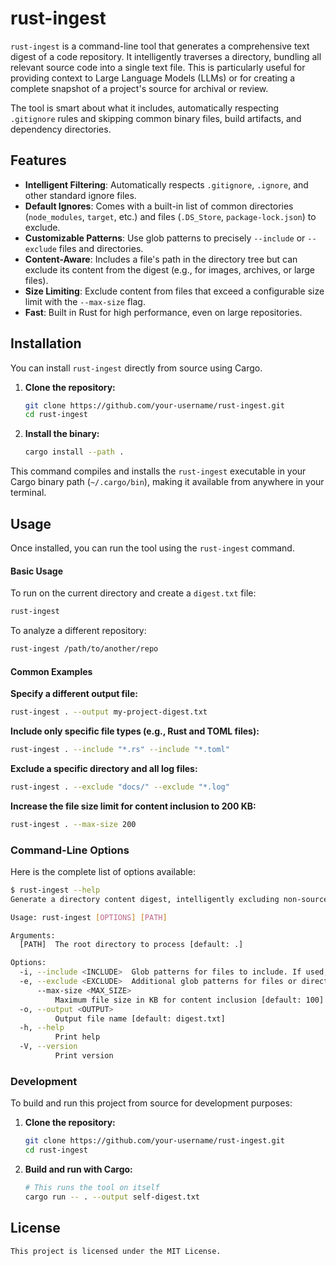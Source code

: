 # rust-ingest

`rust-ingest` is a command-line tool that generates a comprehensive text digest of a code repository. It intelligently traverses a directory, bundling all relevant source code into a single text file. This is particularly useful for providing context to Large Language Models (LLMs) or for creating a complete snapshot of a project's source for archival or review.

The tool is smart about what it includes, automatically respecting `.gitignore` rules and skipping common binary files, build artifacts, and dependency directories.

## Features

-   **Intelligent Filtering**: Automatically respects `.gitignore`, `.ignore`, and other standard ignore files.
-   **Default Ignores**: Comes with a built-in list of common directories (`node_modules`, `target`, etc.) and files (`.DS_Store`, `package-lock.json`) to exclude.
-   **Customizable Patterns**: Use glob patterns to precisely `--include` or `--exclude` files and directories.
-   **Content-Aware**: Includes a file's path in the directory tree but can exclude its content from the digest (e.g., for images, archives, or large files).
-   **Size Limiting**: Exclude content from files that exceed a configurable size limit with the `--max-size` flag.
-   **Fast**: Built in Rust for high performance, even on large repositories.

## Installation

You can install `rust-ingest` directly from source using Cargo.

1.  **Clone the repository:**
    ```sh
    git clone https://github.com/your-username/rust-ingest.git
    cd rust-ingest
    ```

2.  **Install the binary:**
    ```sh
    cargo install --path .
    ```

This command compiles and installs the `rust-ingest` executable in your Cargo binary path (`~/.cargo/bin`), making it available from anywhere in your terminal.

## Usage

Once installed, you can run the tool using the `rust-ingest` command.

#### Basic Usage

To run on the current directory and create a `digest.txt` file:
```sh
rust-ingest
```

To analyze a different repository:
```sh
rust-ingest /path/to/another/repo
```

#### Common Examples

**Specify a different output file:**
```sh
rust-ingest . --output my-project-digest.txt
```

**Include only specific file types (e.g., Rust and TOML files):**
```sh
rust-ingest . --include "*.rs" --include "*.toml"
```

**Exclude a specific directory and all log files:**
```sh
rust-ingest . --exclude "docs/" --exclude "*.log"
```

**Increase the file size limit for content inclusion to 200 KB:**
```sh
rust-ingest . --max-size 200
```

### Command-Line Options

Here is the complete list of options available:

```sh
$ rust-ingest --help
Generate a directory content digest, intelligently excluding non-source files.

Usage: rust-ingest [OPTIONS] [PATH]

Arguments:
  [PATH]  The root directory to process [default: .]

Options:
  -i, --include <INCLUDE>  Glob patterns for files to include. If used, only matching files are included
  -e, --exclude <EXCLUDE>  Additional glob patterns for files or directories to exclude
      --max-size <MAX_SIZE>
          Maximum file size in KB for content inclusion [default: 100]
  -o, --output <OUTPUT>
          Output file name [default: digest.txt]
  -h, --help
          Print help
  -V, --version
          Print version
```

### Development

To build and run this project from source for development purposes:

1.  **Clone the repository:**
    ```sh
    git clone https://github.com/your-username/rust-ingest.git
    cd rust-ingest
    ```

2.  **Build and run with Cargo:**
    ```sh
    # This runs the tool on itself
    cargo run -- . --output self-digest.txt
    ```

## License
```
This project is licensed under the MIT License.
```
